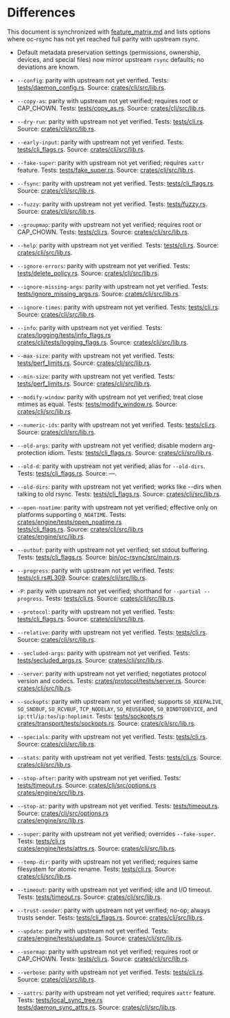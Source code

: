 # Differences

This document is synchronized with [feature_matrix.md](feature_matrix.md) and lists options where oc-rsync has not yet reached full parity with upstream rsync.

- Default metadata preservation settings (permissions, ownership, devices, and special files) now mirror upstream `rsync` defaults; no deviations are known.

- `--config`: parity with upstream not yet verified. Tests: [tests/daemon_config.rs](../tests/daemon_config.rs). Source: [crates/cli/src/lib.rs](../crates/cli/src/lib.rs).
- `--copy-as`: parity with upstream not yet verified; requires root or CAP_CHOWN. Tests: [tests/copy_as.rs](../tests/copy_as.rs). Source: [crates/cli/src/lib.rs](../crates/cli/src/lib.rs).
- `--dry-run`: parity with upstream not yet verified. Tests: [tests/cli.rs](../tests/cli.rs). Source: [crates/cli/src/lib.rs](../crates/cli/src/lib.rs).
- `--early-input`: parity with upstream not yet verified. Tests: [tests/cli_flags.rs](../tests/cli_flags.rs). Source: [crates/cli/src/lib.rs](../crates/cli/src/lib.rs).
- `--fake-super`: parity with upstream not yet verified; requires `xattr` feature. Tests: [tests/fake_super.rs](../tests/fake_super.rs). Source: [crates/cli/src/lib.rs](../crates/cli/src/lib.rs).
- `--fsync`: parity with upstream not yet verified. Tests: [tests/cli_flags.rs](../tests/cli_flags.rs). Source: [crates/cli/src/lib.rs](../crates/cli/src/lib.rs).
- `--fuzzy`: parity with upstream not yet verified. Tests: [tests/fuzzy.rs](../tests/fuzzy.rs). Source: [crates/cli/src/lib.rs](../crates/cli/src/lib.rs).
- `--groupmap`: parity with upstream not yet verified; requires root or CAP_CHOWN. Tests: [tests/cli.rs](../tests/cli.rs). Source: [crates/cli/src/lib.rs](../crates/cli/src/lib.rs).
- `--help`: parity with upstream not yet verified. Tests: [tests/cli.rs](../tests/cli.rs). Source: [crates/cli/src/lib.rs](../crates/cli/src/lib.rs).
- `--ignore-errors`: parity with upstream not yet verified. Tests: [tests/delete_policy.rs](../tests/delete_policy.rs). Source: [crates/cli/src/lib.rs](../crates/cli/src/lib.rs).
- `--ignore-missing-args`: parity with upstream not yet verified. Tests: [tests/ignore_missing_args.rs](../tests/ignore_missing_args.rs). Source: [crates/cli/src/lib.rs](../crates/cli/src/lib.rs).
- `--ignore-times`: parity with upstream not yet verified. Tests: [tests/cli.rs](../tests/cli.rs). Source: [crates/cli/src/lib.rs](../crates/cli/src/lib.rs).
- `--info`: parity with upstream not yet verified. Tests: [crates/logging/tests/info_flags.rs](../crates/logging/tests/info_flags.rs)<br>[crates/cli/tests/logging_flags.rs](../crates/cli/tests/logging_flags.rs). Source: [crates/cli/src/lib.rs](../crates/cli/src/lib.rs).
- `--max-size`: parity with upstream not yet verified. Tests: [tests/perf_limits.rs](../tests/perf_limits.rs). Source: [crates/cli/src/lib.rs](../crates/cli/src/lib.rs).
- `--min-size`: parity with upstream not yet verified. Tests: [tests/perf_limits.rs](../tests/perf_limits.rs). Source: [crates/cli/src/lib.rs](../crates/cli/src/lib.rs).
- `--modify-window`: parity with upstream not yet verified; treat close mtimes as equal. Tests: [tests/modify_window.rs](../tests/modify_window.rs). Source: [crates/cli/src/lib.rs](../crates/cli/src/lib.rs).
- `--numeric-ids`: parity with upstream not yet verified. Tests: [tests/cli.rs](../tests/cli.rs). Source: [crates/cli/src/lib.rs](../crates/cli/src/lib.rs).
- `--old-args`: parity with upstream not yet verified; disable modern arg-protection idiom. Tests: [tests/cli_flags.rs](../tests/cli_flags.rs). Source: [crates/cli/src/lib.rs](../crates/cli/src/lib.rs).
- `--old-d`: parity with upstream not yet verified; alias for `--old-dirs`. Tests: [tests/cli_flags.rs](../tests/cli_flags.rs). Source: —.
- `--old-dirs`: parity with upstream not yet verified; works like --dirs when talking to old rsync. Tests: [tests/cli_flags.rs](../tests/cli_flags.rs). Source: [crates/cli/src/lib.rs](../crates/cli/src/lib.rs).
- `--open-noatime`: parity with upstream not yet verified; effective only on platforms supporting `O_NOATIME`. Tests: [crates/engine/tests/open_noatime.rs](../crates/engine/tests/open_noatime.rs)<br>[tests/cli_flags.rs](../tests/cli_flags.rs). Source: [crates/cli/src/lib.rs](../crates/cli/src/lib.rs)<br>[crates/engine/src/lib.rs](../crates/engine/src/lib.rs).
- `--outbuf`: parity with upstream not yet verified; set stdout buffering. Tests: [tests/cli_flags.rs](../tests/cli_flags.rs). Source: [bin/oc-rsync/src/main.rs](../bin/oc-rsync/src/main.rs).
- `--progress`: parity with upstream not yet verified. Tests: [tests/cli.rs#L309](../tests/cli.rs#L309). Source: [crates/cli/src/lib.rs](../crates/cli/src/lib.rs).
- `-P`: parity with upstream not yet verified; shorthand for `--partial --progress`. Tests: [tests/cli.rs](../tests/cli.rs). Source: [crates/cli/src/lib.rs](../crates/cli/src/lib.rs).
- `--protocol`: parity with upstream not yet verified. Tests: [tests/cli_flags.rs](../tests/cli_flags.rs). Source: [crates/cli/src/lib.rs](../crates/cli/src/lib.rs).
- `--relative`: parity with upstream not yet verified. Tests: [tests/cli.rs](../tests/cli.rs). Source: [crates/cli/src/lib.rs](../crates/cli/src/lib.rs).
- `--secluded-args`: parity with upstream not yet verified. Tests: [tests/secluded_args.rs](../tests/secluded_args.rs). Source: [crates/cli/src/lib.rs](../crates/cli/src/lib.rs).
- `--server`: parity with upstream not yet verified; negotiates protocol version and codecs. Tests: [crates/protocol/tests/server.rs](../crates/protocol/tests/server.rs). Source: [crates/cli/src/lib.rs](../crates/cli/src/lib.rs).
- `--sockopts`: parity with upstream not yet verified; supports `SO_KEEPALIVE`, `SO_SNDBUF`, `SO_RCVBUF`, `TCP_NODELAY`, `SO_REUSEADDR`, `SO_BINDTODEVICE`, and `ip:ttl`/`ip:tos`/`ip:hoplimit`. Tests: [tests/sockopts.rs](../tests/sockopts.rs)<br>[crates/transport/tests/sockopts.rs](../crates/transport/tests/sockopts.rs). Source: [crates/cli/src/lib.rs](../crates/cli/src/lib.rs).
- `--specials`: parity with upstream not yet verified. Tests: [tests/cli.rs](../tests/cli.rs). Source: [crates/cli/src/lib.rs](../crates/cli/src/lib.rs).
- `--stats`: parity with upstream not yet verified. Tests: [tests/cli.rs](../tests/cli.rs). Source: [crates/cli/src/lib.rs](../crates/cli/src/lib.rs).
- `--stop-after`: parity with upstream not yet verified. Tests: [tests/timeout.rs](../tests/timeout.rs). Source: [crates/cli/src/options.rs](../crates/cli/src/options.rs)<br>[crates/engine/src/lib.rs](../crates/engine/src/lib.rs).
- `--stop-at`: parity with upstream not yet verified. Tests: [tests/timeout.rs](../tests/timeout.rs). Source: [crates/cli/src/options.rs](../crates/cli/src/options.rs)<br>[crates/engine/src/lib.rs](../crates/engine/src/lib.rs).
- `--super`: parity with upstream not yet verified; overrides `--fake-super`. Tests: [tests/cli.rs](../tests/cli.rs)<br>[crates/engine/tests/attrs.rs](../crates/engine/tests/attrs.rs). Source: [crates/cli/src/lib.rs](../crates/cli/src/lib.rs).
- `--temp-dir`: parity with upstream not yet verified; requires same filesystem for atomic rename. Tests: [tests/cli.rs](../tests/cli.rs). Source: [crates/cli/src/lib.rs](../crates/cli/src/lib.rs).
- `--timeout`: parity with upstream not yet verified; idle and I/O timeout. Tests: [tests/timeout.rs](../tests/timeout.rs). Source: [crates/cli/src/lib.rs](../crates/cli/src/lib.rs).
- `--trust-sender`: parity with upstream not yet verified; no-op; always trusts sender. Tests: [tests/cli_flags.rs](../tests/cli_flags.rs). Source: [crates/cli/src/lib.rs](../crates/cli/src/lib.rs).
- `--update`: parity with upstream not yet verified. Tests: [crates/engine/tests/update.rs](../crates/engine/tests/update.rs). Source: [crates/cli/src/lib.rs](../crates/cli/src/lib.rs).
- `--usermap`: parity with upstream not yet verified; requires root or CAP_CHOWN. Tests: [tests/cli.rs](../tests/cli.rs). Source: [crates/cli/src/lib.rs](../crates/cli/src/lib.rs).
- `--verbose`: parity with upstream not yet verified. Tests: [tests/cli.rs](../tests/cli.rs). Source: [crates/cli/src/lib.rs](../crates/cli/src/lib.rs).
- `--xattrs`: parity with upstream not yet verified; requires `xattr` feature. Tests: [tests/local_sync_tree.rs](../tests/local_sync_tree.rs)<br>[tests/daemon_sync_attrs.rs](../tests/daemon_sync_attrs.rs). Source: [crates/cli/src/lib.rs](../crates/cli/src/lib.rs).
